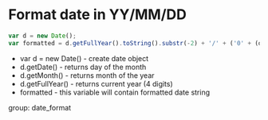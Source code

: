 # Format date in YY/MM/DD

```javascript
var d = new Date();
var formatted = d.getFullYear().toString().substr(-2) + '/' + ('0' + (d.getMonth()+1)).slice(-2) + '/' + ('0' + d.getDate()).slice(-2);
```

- var d = new Date() - create date object
- d.getDate() - returns day of the month
- d.getMonth() - returns month of the year
- d.getFullYear() - returns current year (4 digits)
- formatted - this variable will contain formatted date string

group: date_format

